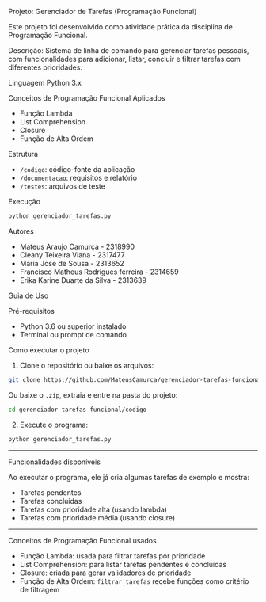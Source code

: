
 Projeto: Gerenciador de Tarefas (Programação Funcional)

Este projeto foi desenvolvido como atividade prática da disciplina de Programação Funcional.

Descrição:
Sistema de linha de comando para gerenciar tarefas pessoais, com funcionalidades para adicionar, listar, concluir e filtrar tarefas com diferentes prioridades.

Linguagem
Python 3.x

Conceitos de Programação Funcional Aplicados
- Função Lambda
- List Comprehension
- Closure
- Função de Alta Ordem

 Estrutura
- `/codigo`: código-fonte da aplicação
- `/documentacao`: requisitos e relatório
- `/testes`: arquivos de teste

 Execução
```bash
python gerenciador_tarefas.py
```

 Autores
- Mateus Araujo Camurça - 2318990
- Cleany Teixeira Viana - 2317477
-  Maria Jose de Sousa - 2313652
- Francisco Matheus Rodrigues ferreira - 2314659
-  Erika Karine Duarte da Silva - 2313639


 Guia de Uso

 Pré-requisitos

- Python 3.6 ou superior instalado
- Terminal ou prompt de comando

 Como executar o projeto

1. Clone o repositório ou baixe os arquivos:

```bash
git clone https://github.com/MateusCamurca/gerenciador-tarefas-funcional.git
```

Ou baixe o `.zip`, extraia e entre na pasta do projeto:

```bash
cd gerenciador-tarefas-funcional/codigo
```

2. Execute o programa:

```bash
python gerenciador_tarefas.py
```

---

 Funcionalidades disponíveis

Ao executar o programa, ele já cria algumas tarefas de exemplo e mostra:

-  Tarefas pendentes
-  Tarefas concluídas
-  Tarefas com prioridade alta (usando lambda)
-  Tarefas com prioridade média (usando closure)

---

 Conceitos de Programação Funcional usados

- Função Lambda: usada para filtrar tarefas por prioridade
- List Comprehension: para listar tarefas pendentes e concluídas
- Closure: criada para gerar validadores de prioridade
- Função de Alta Ordem: `filtrar_tarefas` recebe funções como critério de filtragem
